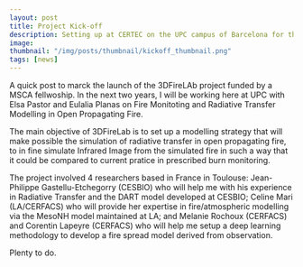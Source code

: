 ```yaml
---
layout: post
title: Project Kick-off
description: Setting up at CERTEC on the UPC campus of Barcelona for the next two years thanks to the support of an MSCA fellwoship.
image:
thumbnail: "/img/posts/thumbnail/kickoff_thumbnail.png"
tags: [news]
---
```


A quick post to marck the launch of the 3DFireLAb project funded by a MSCA fellwoship. In the next two years, I will be working here at UPC with Elsa Pastor and Eulalia Planas on Fire Monitoting and Radiative Transfer Modelling in Open Propagating Fire.

The main objective of 3DFireLab is to set up a modelling strategy that will make possible the simulation of radiative transfer in open propagating fire, to in fine simulate Infrared Image from the simulated fire in such a way that it could be compared to current pratice in prescribed burn monitoring.

The project involved 4 researchers based in France in Toulouse: Jean-Philippe Gastellu-Etchegorry (CESBIO) who will help me with his experience in Radiative Transfer and the DART model developed at CESBIO; Celine Mari (LA/CERFACS) who will provide her expertise in fire/atmospheric modelling via the MesoNH model maintained at LA; and Melanie Rochoux (CERFACS) and Corentin Lapeyre (CERFACS) who will help me setup a deep learning methodology to develop a fire spread model derived from observation.

Plenty to do.
